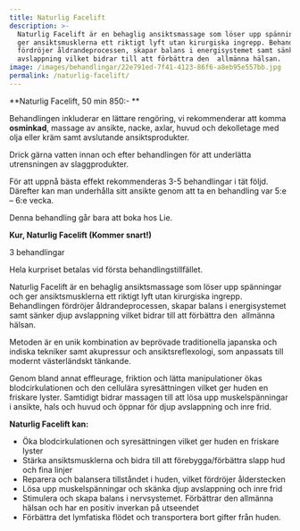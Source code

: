 ```yaml
---
title: Naturlig Facelift
description: >-
  Naturlig Facelift är en behaglig ansiktsmassage som löser upp spänningar och
  ger ansiktsmusklerna ett riktigt lyft utan kirurgiska ingrepp. Behandlingen
  fördröjer åldrandeprocessen, skapar balans i energisystemet samt sänker djup
  avslappning vilket bidrar till att förbättra den  allmänna hälsan.
image: /images/behandlingar/22e791ed-7f41-4123-86f6-a8eb95e557bb.jpg
permalink: /naturlig-facelift/
---
```


**Naturlig Facelift, 50 min 850:- **

Behandlingen inkluderar en lättare rengöring, vi rekommenderar att komma **osminkad**, massage av ansikte, nacke, axlar, huvud och dekolletage med olja eller kräm samt avslutande ansiktsprodukter.

Drick gärna vatten innan och efter behandlingen för att underlätta utrensningen av slaggprodukter.

För att uppn&aring; bästa effekt rekommenderas 3-5 behandlingar i tät följd. Därefter kan man underh&aring;lla sitt ansikte genom att ta en behandling var 5:e – 6:e vecka.

Denna behandling g&aring;r bara att boka hos Lie.

**Kur, Naturlig Facelift (Kommer snart\!)**

3 behandlingar

Hela kurpriset betalas vid första behandlingstillfället.

Naturlig Facelift är en behaglig ansiktsmassage som löser upp spänningar och ger ansiktsmusklerna ett riktigt lyft utan kirurgiska ingrepp. Behandlingen fördröjer &aring;ldrandeprocessen, skapar balans i energisystemet samt sänker djup avslappning vilket bidrar till att förbättra den &nbsp;allmänna hälsan.

Metoden är en unik kombination av beprövade traditionella japanska och indiska tekniker samt akupressur och ansiktsreflexologi, som anpassats till modernt västerländskt tänkande.

Genom bland annat effleurage, friktion och lätta manipulationer ökas blodcirkulationen och den cellulära syresättningen vilket ger huden en friskare lyster. Samtidigt bidrar massagen till att lösa upp muskelspänningar i ansikte, hals och huvud och öppnar för djup avslappning och inre frid.

**Naturlig Facelift kan:**

* Öka blodcirkulationen och syresättningen vilket ger huden en friskare lyster
* Stärka ansiktsmusklerna och bidra till att förebygga/förbättra slapp hud och fina linjer
* Reparera och balansera tillst&aring;ndet i huden, vilket fördröjer &aring;lderstecken
* Lösa upp muskelspänningar och skänka djup avslappning och inre frid
* Stimulera och skapa balans i nervsystemet. Förbättrar den allmänna hälsan och har en positiv inverkan p&aring; utseendet
* Förbättra det lymfatiska flödet och transportera bort gifter fr&aring;n huden.